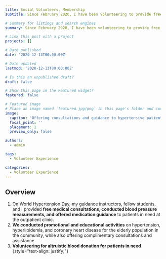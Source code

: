 ```yaml
---
title: Social Volunteers, Membership
subtitle: Since February 2020, I have been volunteering to provide free consultations to patients in need and have consistently engaged in voluntary blood donation.

# Summary for listings and search engines
summary: Since February 2020, I have been volunteering to provide free consultations to patients in need and have consistently engaged in voluntary blood donation.

# Link this post with a project
projects: []

# Date published
date: '2020-12-13T00:00:00Z'

# Date updated
lastmod: '2020-12-13T00:00:00Z'

# Is this an unpublished draft?
draft: false

# Show this page in the Featured widget?
featured: false

# Featured image
# Place an image named `featured.jpg/png` in this page's folder and customize its options here.
image:
  caption: 'Offering consultations and guidance to hypertensive patients at the outpatient clinic'
  focal_point: ''
  placement: 1
  preview_only: false

authors:
  - admin

tags:
  - Volunteer Experience

categories:
  - Volunteer Experience
---
```




## Overview

1. On World Hypertension Day, my guidance instructors, fellow students, and I provided **free medical consultations, conducted blood pressure measurements, and offered medication guidance** to patients in need at the outpatient clinic.  
2. **We conducted promotional and educational activities** on hypertension, hyperlipidemia, and coronary heart disease for the elderly population in the community, while also offering complimentary consultations and assistance  
3. **Volunteering for altruistic blood donation for patients in need**  
{style="text-align: justify;"}




